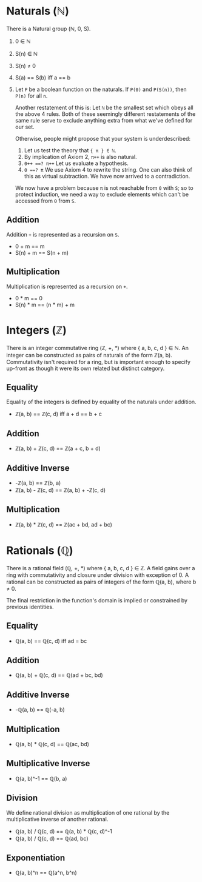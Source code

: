 # Naturals (ℕ)

There is a Natural group (ℕ, 0, S).

1. 0 ∈ ℕ
2. S(n) ∈ ℕ
3. S(n) ≠ 0
4. S(a) == S(b) iff a == b
5. Let `P` be a boolean function on the naturals. If `P(0)` and `P(S(n))`, then
   `P(n)` for all `n`.

   Another restatement of this is: Let `ℕ` be the smallest set which obeys all
   the above 4 rules. Both of these seemingly different restatements of the same
   rule serve to exclude anything extra from what we've defined for our set.

   Otherwise, people might propose that your system is underdescribed:

   1. Let us test the theory that `{ π } ∈ ℕ`.
   2. By implication of Axiom 2, `π++` is also natural.
   4. `0++ ==? π++` Let us evaluate a hypothesis.
   5. `0 ==? π` We use Axiom 4 to rewrite the string. One can also think of this
      as virtual subtraction. We have now arrived to a contradiction.

   We now have a problem because `π` is not reachable from `0` with `S`; so to
   protect induction, we need a way to exclude elements which can't be
   accessed from `0` from `S`.

## Addition

Addition `+` is represented as a recursion on `S`.

  * 0 + m == m
  * S(n) + m == S(n + m)

## Multiplication

Multiplication is represented as a recursion on `+`.

  * 0 * m == 0
  * S(n) * m == (n * m) + m

# Integers (ℤ)

There is an integer commutative ring (ℤ, +, *) where { a, b, c, d } ∈ ℕ. An
integer can be constructed as pairs of naturals of the form ℤ(a, b).
Commutativity isn't required for a ring, but is important enough to specify
up-front as though it were its own related but distinct category.

## Equality

Equality of the integers is defined by equality of the naturals under addition.

  * ℤ(a, b) == ℤ(c, d) iff a + d == b + c

## Addition

  * ℤ(a, b) + ℤ(c, d) == ℤ(a + c, b + d)

## Additive Inverse

  * -ℤ(a, b) == ℤ(b, a)
  * ℤ(a, b) - ℤ(c, d) == ℤ(a, b) + -ℤ(c, d)

## Multiplication

  * ℤ(a, b) * ℤ(c, d) == ℤ(ac + bd, ad + bc)

# Rationals (ℚ)

There is a rational field (ℚ, +, *) where { a, b, c, d } ∈ ℤ. A field gains
over a ring with commutativity and closure under division with exception of 0. A
rational can be constructed as pairs of integers of the form ℚ(a, b), where
b ≠ 0.

The final restriction in the function's domain is implied or constrained by
previous identities.

## Equality

  * ℚ(a, b) == ℚ(c, d) iff ad = bc

## Addition

  * ℚ(a, b) + ℚ(c, d) == ℚ(ad + bc, bd)

## Additive Inverse

  * -ℚ(a, b) == ℚ(-a, b)

## Multiplication

  * ℚ(a, b) * ℚ(c, d) == ℚ(ac, bd)

## Multiplicative Inverse

  * ℚ(a, b)^-1 == ℚ(b, a)

## Division

We define rational division as multiplication of one rational by the
multiplicative inverse of another rational.

  * ℚ(a, b) / ℚ(c, d) == ℚ(a, b) * ℚ(c, d)^-1
  * ℚ(a, b) / ℚ(c, d) == ℚ(ad, bc)

## Exponentiation

  * ℚ(a, b)^n == ℚ(a^n, b^n)

